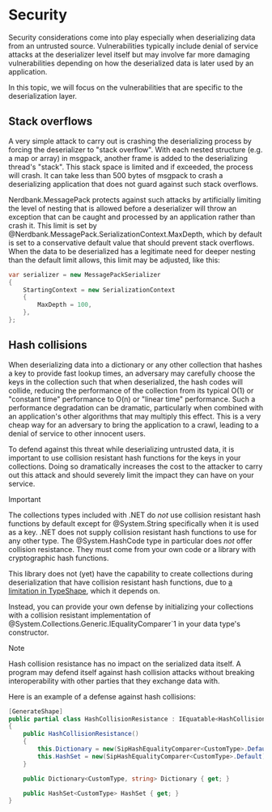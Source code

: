 # Security

Security considerations come into play especially when deserializing data from an untrusted source.
Vulnerabilities typically include denial of service attacks at the deserializer level itself but may involve far more damaging vulnerabilities depending on how the deserialized data is later used by an application.

In this topic, we will focus on the vulnerabilities that are specific to the deserialization layer.

## Stack overflows

A very simple attack to carry out is crashing the deserializing process by forcing the deserializer to "stack overflow".
With each nested structure (e.g. a map or array) in msgpack, another frame is added to the deserializing thread's "stack".
This stack space is limited and if exceeded, the process will crash.
It can take less than 500 bytes of msgpack to crash a deserializing application that does not guard against such stack overflows.

Nerdbank.MessagePack protects against such attacks by artificially limiting the level of nesting that is allowed before a deserializer will throw an exception that can be caught and processed by an application rather than crash it.
This limit is set by @Nerdbank.MessagePack.SerializationContext.MaxDepth, which by default is set to a conservative default value that should prevent stack overflows.
When the data to be deserialized has a legitimate need for deeper nesting than the default limit allows, this limit may be adjusted, like this:

```cs
var serializer = new MessagePackSerializer
{
    StartingContext = new SerializationContext
    {
        MaxDepth = 100,
    },
};
```

## Hash collisions

When deserializing data into a dictionary or any other collection that hashes a key to provide fast lookup times, an adversary may carefully choose the keys in the collection such that when deserialized, the hash codes will collide, reducing the performance of the collection from its typical O(1) or "constant time" performance to O(n) or "linear time" performance.
Such a performance degradation can be dramatic, particularly when combined with an application's other algorithms that may multiply this effect.
This is a very cheap way for an adversary to bring the application to a crawl, leading to a denial of service to other innocent users.

To defend against this threat while deserializing untrusted data, it is important to use collision resistant hash functions for the keys in your collections.
Doing so dramatically increases the cost to the attacker to carry out this attack and should severely limit the impact they can have on your service.

> [!IMPORTANT]
> The collections types included with .NET do *not* use collision resistant hash functions by default except for @System.String specifically when it is used as a key.
> .NET does not supply collision resistant hash functions to use for any other type.
> The @System.HashCode type in particular does *not* offer collision resistance.
> They must come from your own code or a library with cryptographic hash functions.

This library does not (yet) have the capability to create collections during deserialization that have collision resistant hash functions, due to [a limitation in TypeShape](https://github.com/eiriktsarpalis/typeshape-csharp/issues/33), which it depends on.

Instead, you can provide your own defense by initializing your collections with a collision resistant implementation of @System.Collections.Generic.IEqualityComparer`1 in your data type's constructor.

> [!NOTE]
> Hash collision resistance has no impact on the serialized data itself.
> A program may defend itself against hash collision attacks without breaking interoperability with other parties that they exchange data with.

Here is an example of a defense against hash collisions:

```cs
[GenerateShape]
public partial class HashCollisionResistance : IEquatable<HashCollisionResistance>
{
    public HashCollisionResistance()
    {
        this.Dictionary = new(SipHashEqualityComparer<CustomType>.Default);
        this.HashSet = new(SipHashEqualityComparer<CustomType>.Default);
    }

    public Dictionary<CustomType, string> Dictionary { get; }

    public HashSet<CustomType> HashSet { get; }
}
```
